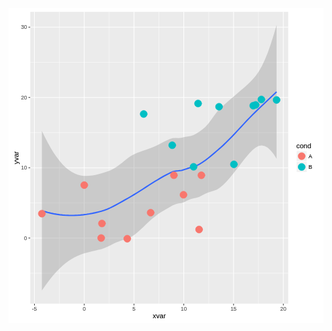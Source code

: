 

<script src="http://d3js.org/d3.v3.min.js"></script><svg xmlns="http://www.w3.org/2000/svg" xmlns:xlink="http://www.w3.org/1999/xlink" width="504px" height="504px" viewBox="0 0 504 504" version="1.1">
  <metadata xmlns:gridsvg="http://www.stat.auckland.ac.nz/~paul/R/gridSVG/">
    <gridsvg:generator name="gridSVG" version="1.4-3" time="2016-01-24 09:04:38"/>
    <gridsvg:argument name="name" value="plot1.svg"/>
    <gridsvg:argument name="exportCoords" value="none"/>
    <gridsvg:argument name="exportMappings" value="none"/>
    <gridsvg:argument name="exportJS" value="none"/>
    <gridsvg:argument name="res" value="72"/>
    <gridsvg:argument name="prefix" value=""/>
    <gridsvg:argument name="addClasses" value="TRUE"/>
    <gridsvg:argument name="indent" value="TRUE"/>
    <gridsvg:argument name="htmlWrapper" value="FALSE"/>
    <gridsvg:argument name="usePaths" value="vpPaths"/>
    <gridsvg:argument name="uniqueNames" value="TRUE"/>
    <gridsvg:separator name="id.sep" value="."/>
    <gridsvg:separator name="gPath.sep" value="::"/>
    <gridsvg:separator name="vpPath.sep" value="::"/>
  </metadata>
  <g transform="translate(0, 504) scale(1, -1)">
    <g id="gridSVG" fill="rgb(255,255,255)" stroke="rgb(0,0,0)" stroke-dasharray="none" stroke-width="0.75" font-size="12" font-family="Helvetica, Arial, FreeSans, Liberation Sans, Nimbus Sans L, sans-serif" opacity="1" stroke-linecap="round" stroke-linejoin="round" stroke-miterlimit="10" stroke-opacity="1" fill-opacity="1" font-weight="normal" font-style="normal">
      <defs>
        <symbol id="gridSVG.pch19" viewBox="-5 -5 10 10" overflow="visible">
          <circle cx="0" cy="0" r="3.75"/>
        </symbol>
      </defs>
      <g id="layout.1" class="viewport">
        <g id="GRID.gTableParent.734.1" class="gTableParent gTree grob gDesc">
          <defs>
            <clipPath id="layout::background.1-6-6-1.1.clipPath">
              <rect x="0" y="0" width="504" height="504" fill="none" stroke="none"/>
            </clipPath>
          </defs>
          <g id="layout::background.1-6-6-1.1" clip-path="url(#layout::background.1-6-6-1.1.clipPath)" class="viewport">
            <g id="background.1-6-6-1.1" class="gTableChild rect grob gDesc">
              <rect id="background.1-6-6-1.1.1" x="0" y="0" width="504" height="504" stroke-width="1.07" stroke="rgb(255,255,255)" fill="rgb(255,255,255)" stroke-dasharray="none" stroke-opacity="1" fill-opacity="1"/>
            </g>
          </g>
          <g id="layout::spacer.4-3-4-3.1" class="viewport"/>
          <defs>
            <clipPath id="layout::panel.3-4-3-4.1.clipPath">
              <rect x="34.65" y="31.16" width="413.05" height="467.36" fill="none" stroke="none"/>
            </clipPath>
          </defs>
          <g id="layout::panel.3-4-3-4.1" clip-path="url(#layout::panel.3-4-3-4.1.clipPath)" class="viewport">
            <g id="panel.3-4-3-4.1" class="gTableChild gTree grob gDesc">
              <g id="grill.gTree.695.1" class="gTree grob gDesc">
                <g id="panel.background..rect.686.1" class="rect grob gDesc">
                  <rect id="panel.background..rect.686.1.1" x="34.65" y="31.16" width="413.05" height="467.36" stroke-width="1.07" stroke="none" fill="rgb(235,235,235)" stroke-dasharray="none" stroke-opacity="0" fill-opacity="1"/>
                </g>
                <g id="panel.grid.minor.y..polyline.688.1" class="polyline grob gDesc">
                  <polyline id="panel.grid.minor.y..polyline.688.1.1" points="34.65,80.1 447.7,80.1" stroke-width="0.53" stroke="rgb(255,255,255)" stroke-dasharray="none" stroke-linecap="butt" stroke-opacity="1" fill="none"/>
                  <polyline id="panel.grid.minor.y..polyline.688.1.2" points="34.65,192.57 447.7,192.57" stroke-width="0.53" stroke="rgb(255,255,255)" stroke-dasharray="none" stroke-linecap="butt" stroke-opacity="1" fill="none"/>
                  <polyline id="panel.grid.minor.y..polyline.688.1.3" points="34.65,305.03 447.7,305.03" stroke-width="0.53" stroke="rgb(255,255,255)" stroke-dasharray="none" stroke-linecap="butt" stroke-opacity="1" fill="none"/>
                  <polyline id="panel.grid.minor.y..polyline.688.1.4" points="34.65,417.5 447.7,417.5" stroke-width="0.53" stroke="rgb(255,255,255)" stroke-dasharray="none" stroke-linecap="butt" stroke-opacity="1" fill="none"/>
                </g>
                <g id="panel.grid.minor.x..polyline.690.1" class="polyline grob gDesc">
                  <polyline id="panel.grid.minor.x..polyline.690.1.1" points="81.34,31.16 81.34,498.52" stroke-width="0.53" stroke="rgb(255,255,255)" stroke-dasharray="none" stroke-linecap="butt" stroke-opacity="1" fill="none"/>
                  <polyline id="panel.grid.minor.x..polyline.690.1.2" points="160.99,31.16 160.99,498.52" stroke-width="0.53" stroke="rgb(255,255,255)" stroke-dasharray="none" stroke-linecap="butt" stroke-opacity="1" fill="none"/>
                  <polyline id="panel.grid.minor.x..polyline.690.1.3" points="240.64,31.16 240.64,498.52" stroke-width="0.53" stroke="rgb(255,255,255)" stroke-dasharray="none" stroke-linecap="butt" stroke-opacity="1" fill="none"/>
                  <polyline id="panel.grid.minor.x..polyline.690.1.4" points="320.28,31.16 320.28,498.52" stroke-width="0.53" stroke="rgb(255,255,255)" stroke-dasharray="none" stroke-linecap="butt" stroke-opacity="1" fill="none"/>
                  <polyline id="panel.grid.minor.x..polyline.690.1.5" points="399.93,31.16 399.93,498.52" stroke-width="0.53" stroke="rgb(255,255,255)" stroke-dasharray="none" stroke-linecap="butt" stroke-opacity="1" fill="none"/>
                </g>
                <g id="panel.grid.major.y..polyline.692.1" class="polyline grob gDesc">
                  <polyline id="panel.grid.major.y..polyline.692.1.1" points="34.65,136.33 447.7,136.33" stroke-width="1.07" stroke="rgb(255,255,255)" stroke-dasharray="none" stroke-linecap="butt" stroke-opacity="1" fill="none"/>
                  <polyline id="panel.grid.major.y..polyline.692.1.2" points="34.65,248.8 447.7,248.8" stroke-width="1.07" stroke="rgb(255,255,255)" stroke-dasharray="none" stroke-linecap="butt" stroke-opacity="1" fill="none"/>
                  <polyline id="panel.grid.major.y..polyline.692.1.3" points="34.65,361.27 447.7,361.27" stroke-width="1.07" stroke="rgb(255,255,255)" stroke-dasharray="none" stroke-linecap="butt" stroke-opacity="1" fill="none"/>
                  <polyline id="panel.grid.major.y..polyline.692.1.4" points="34.65,473.74 447.7,473.74" stroke-width="1.07" stroke="rgb(255,255,255)" stroke-dasharray="none" stroke-linecap="butt" stroke-opacity="1" fill="none"/>
                </g>
                <g id="panel.grid.major.x..polyline.694.1" class="polyline grob gDesc">
                  <polyline id="panel.grid.major.x..polyline.694.1.1" points="41.51,31.16 41.51,498.52" stroke-width="1.07" stroke="rgb(255,255,255)" stroke-dasharray="none" stroke-linecap="butt" stroke-opacity="1" fill="none"/>
                  <polyline id="panel.grid.major.x..polyline.694.1.2" points="121.16,31.16 121.16,498.52" stroke-width="1.07" stroke="rgb(255,255,255)" stroke-dasharray="none" stroke-linecap="butt" stroke-opacity="1" fill="none"/>
                  <polyline id="panel.grid.major.x..polyline.694.1.3" points="200.81,31.16 200.81,498.52" stroke-width="1.07" stroke="rgb(255,255,255)" stroke-dasharray="none" stroke-linecap="butt" stroke-opacity="1" fill="none"/>
                  <polyline id="panel.grid.major.x..polyline.694.1.4" points="280.46,31.16 280.46,498.52" stroke-width="1.07" stroke="rgb(255,255,255)" stroke-dasharray="none" stroke-linecap="butt" stroke-opacity="1" fill="none"/>
                  <polyline id="panel.grid.major.x..polyline.694.1.5" points="360.11,31.16 360.11,498.52" stroke-width="1.07" stroke="rgb(255,255,255)" stroke-dasharray="none" stroke-linecap="butt" stroke-opacity="1" fill="none"/>
                  <polyline id="panel.grid.major.x..polyline.694.1.6" points="439.76,31.16 439.76,498.52" stroke-width="1.07" stroke="rgb(255,255,255)" stroke-dasharray="none" stroke-linecap="butt" stroke-opacity="1" fill="none"/>
                </g>
              </g>
              <g id="geom_smooth.gTree.680.1" class="gTree grob gDesc">
                <g id="geom_ribbon.polygon.677.1" class="polygon grob gDesc">
                  <polygon id="geom_ribbon.polygon.677.1.1" points="53.42,307.77 58.18,297.89 62.93,288.73 67.68,280.31 72.44,272.62 77.19,265.67 81.94,259.48 86.7,254.04 91.45,249.36 96.2,245.42 100.96,242.2 105.71,239.68 110.46,237.82 115.21,236.57 119.97,235.87 124.72,235.67 129.47,235.88 134.23,236.46 138.98,237.33 143.73,238.44 148.49,239.74 153.24,241.16 157.99,242.73 162.75,244.61 167.5,246.92 172.25,249.77 177.01,253.13 181.76,256.87 186.51,260.76 191.27,264.48 196.02,267.69 200.77,270.34 205.53,272.53 210.28,274.37 215.03,276 219.78,277.57 224.54,279.19 229.29,280.98 234.04,283 238.8,285.25 243.55,287.67 248.3,290.16 253.06,292.55 257.81,294.66 262.56,296.31 267.32,296.53 272.07,296.25 276.82,296.7 281.58,298 286.33,298.75 291.08,299.47 295.84,300.97 300.59,303.46 305.34,306.56 310.09,309.94 314.85,314.01 319.6,319.18 324.35,325.42 329.11,332.14 333.86,338.43 338.61,343.43 343.37,347.91 348.12,352.23 352.87,356.43 357.63,360.55 362.38,364.61 367.13,368.65 371.89,372.69 376.64,376.8 381.39,381.03 386.15,385.5 390.9,390.4 395.65,395.98 400.41,402.69 405.16,410.95 409.91,420.9 414.66,432.59 419.42,445.95 424.17,460.89 428.92,477.28 428.92,263.35 424.17,270.68 419.42,276.58 414.66,280.91 409.91,283.57 405.16,284.48 400.41,283.67 395.65,281.27 390.9,277.52 386.15,272.76 381.39,267.3 376.64,261.42 371.89,255.3 367.13,249.12 362.38,242.99 357.63,237.04 352.87,231.37 348.12,226.1 343.37,221.35 338.61,217.24 333.86,214.05 329.11,212.16 324.35,210.83 319.6,209.3 314.85,207.2 310.09,204.63 305.34,202.2 300.59,200.67 295.84,199.7 291.08,198.4 286.33,196.45 281.58,194.12 276.82,192.37 272.07,191.69 267.32,190.57 262.56,188.39 257.81,185.66 253.06,183 248.3,180.28 243.55,177.38 238.8,174.18 234.04,170.61 229.29,166.66 224.54,162.4 219.78,157.91 215.03,153.36 210.28,148.91 205.53,144.76 200.77,141.09 196.02,138.07 191.27,135.82 186.51,134.23 181.76,132.72 177.01,131.07 172.25,129.16 167.5,126.96 162.75,124.59 157.99,122.23 153.24,120.15 148.49,118.6 143.73,117.45 138.98,116.34 134.23,115.24 129.47,114.08 124.72,112.82 119.97,111.38 115.21,109.72 110.46,107.77 105.71,105.48 100.96,102.81 96.2,99.73 91.45,96.22 86.7,92.25 81.94,87.84 77.19,82.99 72.44,77.69 67.68,71.97 62.93,65.84 58.18,59.31 53.42,52.4" fill="rgb(153,153,153)" stroke="none" stroke-width="2.13" stroke-dasharray="none" stroke-opacity="0" fill-opacity="0.4"/>
                </g>
                <g id="GRID.polyline.678.1" class="polyline grob gDesc">
                  <polyline id="GRID.polyline.678.1.1" points="53.42,180.09 58.18,178.6 62.93,177.29 67.68,176.14 72.44,175.15 77.19,174.33 81.94,173.66 86.7,173.15 91.45,172.79 96.2,172.57 100.96,172.51 105.71,172.58 110.46,172.79 115.21,173.14 119.97,173.63 124.72,174.24 129.47,174.98 134.23,175.85 138.98,176.84 143.73,177.95 148.49,179.17 153.24,180.65 157.99,182.48 162.75,184.6 167.5,186.94 172.25,189.46 177.01,192.1 181.76,194.8 186.51,197.5 191.27,200.15 196.02,202.88 200.77,205.72 205.53,208.65 210.28,211.64 215.03,214.68 219.78,217.74 224.54,220.79 229.29,223.82 234.04,226.8 238.8,229.71 243.55,232.53 248.3,235.22 253.06,237.77 257.81,240.16 262.56,242.35 267.32,243.55 272.07,243.97 276.82,244.53 281.58,246.06 286.33,247.6 291.08,248.93 295.84,250.34 300.59,252.06 305.34,254.38 310.09,257.29 314.85,260.6 319.6,264.24 324.35,268.12 329.11,272.15 333.86,276.24 338.61,280.33 343.37,284.63 348.12,289.17 352.87,293.9 357.63,298.79 362.38,303.8 367.13,308.88 371.89,314 376.64,319.11 381.39,324.16 386.15,329.13 390.9,333.96 395.65,338.62 400.41,343.18 405.16,347.71 409.91,352.24 414.66,356.75 419.42,361.26 424.17,365.78 428.92,370.31" stroke="rgb(51,102,255)" fill="none" stroke-width="2.13" stroke-dasharray="none" stroke-linecap="butt" stroke-linejoin="round" stroke-miterlimit="1" stroke-opacity="1" fill-opacity="1"/>
                </g>
              </g>
              <g id="geom_point.points.682.1" class="points grob gDesc">
                <use id="geom_point.points.682.1.1" xlink:href="#gridSVG.pch19" x="53.42" y="175.39" width="15.17" height="15.17" transform="translate(-7.59,-7.59)" stroke="rgb(248,118,109)" fill="rgb(248,118,109)" font-size="15.17" stroke-width="0.47" stroke-opacity="1" fill-opacity="1"/>
                <use id="geom_point.points.682.1.2" xlink:href="#gridSVG.pch19" x="148.28" y="136.4" width="15.17" height="15.17" transform="translate(-7.59,-7.59)" stroke="rgb(248,118,109)" fill="rgb(248,118,109)" font-size="15.17" stroke-width="0.47" stroke-opacity="1" fill-opacity="1"/>
                <use id="geom_point.points.682.1.3" xlink:href="#gridSVG.pch19" x="190.03" y="135.27" width="15.17" height="15.17" transform="translate(-7.59,-7.59)" stroke="rgb(248,118,109)" fill="rgb(248,118,109)" font-size="15.17" stroke-width="0.47" stroke-opacity="1" fill-opacity="1"/>
                <use id="geom_point.points.682.1.4" xlink:href="#gridSVG.pch19" x="149.53" y="159.64" width="15.17" height="15.17" transform="translate(-7.59,-7.59)" stroke="rgb(248,118,109)" fill="rgb(248,118,109)" font-size="15.17" stroke-width="0.47" stroke-opacity="1" fill-opacity="1"/>
                <use id="geom_point.points.682.1.5" xlink:href="#gridSVG.pch19" x="304.95" y="150" width="15.17" height="15.17" transform="translate(-7.59,-7.59)" stroke="rgb(248,118,109)" fill="rgb(248,118,109)" font-size="15.17" stroke-width="0.47" stroke-opacity="1" fill-opacity="1"/>
                <use id="geom_point.points.682.1.6" xlink:href="#gridSVG.pch19" x="227.45" y="176.91" width="15.17" height="15.17" transform="translate(-7.59,-7.59)" stroke="rgb(248,118,109)" fill="rgb(248,118,109)" font-size="15.17" stroke-width="0.47" stroke-opacity="1" fill-opacity="1"/>
                <use id="geom_point.points.682.1.7" xlink:href="#gridSVG.pch19" x="121.23" y="221.01" width="15.17" height="15.17" transform="translate(-7.59,-7.59)" stroke="rgb(248,118,109)" fill="rgb(248,118,109)" font-size="15.17" stroke-width="0.47" stroke-opacity="1" fill-opacity="1"/>
                <use id="geom_point.points.682.1.8" xlink:href="#gridSVG.pch19" x="280" y="205.57" width="15.17" height="15.17" transform="translate(-7.59,-7.59)" stroke="rgb(248,118,109)" fill="rgb(248,118,109)" font-size="15.17" stroke-width="0.47" stroke-opacity="1" fill-opacity="1"/>
                <use id="geom_point.points.682.1.9" xlink:href="#gridSVG.pch19" x="264.65" y="236.82" width="15.17" height="15.17" transform="translate(-7.59,-7.59)" stroke="rgb(248,118,109)" fill="rgb(248,118,109)" font-size="15.17" stroke-width="0.47" stroke-opacity="1" fill-opacity="1"/>
                <use id="geom_point.points.682.1.10" xlink:href="#gridSVG.pch19" x="308.61" y="236.74" width="15.17" height="15.17" transform="translate(-7.59,-7.59)" stroke="rgb(248,118,109)" fill="rgb(248,118,109)" font-size="15.17" stroke-width="0.47" stroke-opacity="1" fill-opacity="1"/>
                <use id="geom_point.points.682.1.11" xlink:href="#gridSVG.pch19" x="261.99" y="284.82" width="15.17" height="15.17" transform="translate(-7.59,-7.59)" stroke="rgb(0,191,196)" fill="rgb(0,191,196)" font-size="15.17" stroke-width="0.47" stroke-opacity="1" fill-opacity="1"/>
                <use id="geom_point.points.682.1.12" xlink:href="#gridSVG.pch19" x="216.33" y="334.78" width="15.17" height="15.17" transform="translate(-7.59,-7.59)" stroke="rgb(0,191,196)" fill="rgb(0,191,196)" font-size="15.17" stroke-width="0.47" stroke-opacity="1" fill-opacity="1"/>
                <use id="geom_point.points.682.1.13" xlink:href="#gridSVG.pch19" x="360.66" y="254.26" width="15.17" height="15.17" transform="translate(-7.59,-7.59)" stroke="rgb(0,191,196)" fill="rgb(0,191,196)" font-size="15.17" stroke-width="0.47" stroke-opacity="1" fill-opacity="1"/>
                <use id="geom_point.points.682.1.14" xlink:href="#gridSVG.pch19" x="296.15" y="250.35" width="15.17" height="15.17" transform="translate(-7.59,-7.59)" stroke="rgb(0,191,196)" fill="rgb(0,191,196)" font-size="15.17" stroke-width="0.47" stroke-opacity="1" fill-opacity="1"/>
                <use id="geom_point.points.682.1.15" xlink:href="#gridSVG.pch19" x="336.9" y="346.44" width="15.17" height="15.17" transform="translate(-7.59,-7.59)" stroke="rgb(0,191,196)" fill="rgb(0,191,196)" font-size="15.17" stroke-width="0.47" stroke-opacity="1" fill-opacity="1"/>
                <use id="geom_point.points.682.1.16" xlink:href="#gridSVG.pch19" x="303.33" y="351.63" width="15.17" height="15.17" transform="translate(-7.59,-7.59)" stroke="rgb(0,191,196)" fill="rgb(0,191,196)" font-size="15.17" stroke-width="0.47" stroke-opacity="1" fill-opacity="1"/>
                <use id="geom_point.points.682.1.17" xlink:href="#gridSVG.pch19" x="391.6" y="348.14" width="15.17" height="15.17" transform="translate(-7.59,-7.59)" stroke="rgb(0,191,196)" fill="rgb(0,191,196)" font-size="15.17" stroke-width="0.47" stroke-opacity="1" fill-opacity="1"/>
                <use id="geom_point.points.682.1.18" xlink:href="#gridSVG.pch19" x="395.47" y="349.34" width="15.17" height="15.17" transform="translate(-7.59,-7.59)" stroke="rgb(0,191,196)" fill="rgb(0,191,196)" font-size="15.17" stroke-width="0.47" stroke-opacity="1" fill-opacity="1"/>
                <use id="geom_point.points.682.1.19" xlink:href="#gridSVG.pch19" x="404.61" y="358.1" width="15.17" height="15.17" transform="translate(-7.59,-7.59)" stroke="rgb(0,191,196)" fill="rgb(0,191,196)" font-size="15.17" stroke-width="0.47" stroke-opacity="1" fill-opacity="1"/>
                <use id="geom_point.points.682.1.20" xlink:href="#gridSVG.pch19" x="428.92" y="357.31" width="15.17" height="15.17" transform="translate(-7.59,-7.59)" stroke="rgb(0,191,196)" fill="rgb(0,191,196)" font-size="15.17" stroke-width="0.47" stroke-opacity="1" fill-opacity="1"/>
              </g>
            </g>
          </g>
          <g id="layout::axis-l.3-3-3-3.1" class="viewport">
            <g id="layout::axis-l.3-3-3-3::GRID.VP.174.1" class="viewport">
              <g id="axis-l.3-3-3-3.1" class="gTableChild absoluteGrob gTree grob gDesc">
                <g id="layout::axis-l.3-3-3-3::GRID.VP.174::axis.1" class="viewport">
                  <g id="GRID.gTableParent.739.1" class="gTableParent gTree grob gDesc">
                    <g id="layout::axis-l.3-3-3-3::GRID.VP.174::axis::axis.1-1-1-1.1" class="viewport">
                      <g id="layout::axis-l.3-3-3-3::GRID.VP.174::axis::axis.1-1-1-1::GRID.VP.172.1" font-size="8.8" stroke="rgb(77,77,77)" font-family="Helvetica, Arial, FreeSans, Liberation Sans, Nimbus Sans L, sans-serif" stroke-opacity="1" font-weight="normal" font-style="normal" class="viewport">
                        <g id="layout::axis-l.3-3-3-3::GRID.VP.174::axis::axis.1-1-1-1::GRID.VP.172::GRID.VP.173.1" class="viewport">
                          <g id="axis.1-1-1-1.1" class="gTableChild titleGrob gTree grob gDesc">
                            <g id="GRID.text.704.1" class="text grob gDesc">
                              <g id="GRID.text.704.1.1" transform="translate(29.72, 136.33)" stroke-width="0.1">
                                <g id="GRID.text.704.1.1.scale" transform="scale(1, -1)">
                                  <text x="0" y="0" id="GRID.text.704.1.1.text" text-anchor="end" font-size="8.8" stroke="rgb(77,77,77)" font-family="Helvetica, Arial, FreeSans, Liberation Sans, Nimbus Sans L, sans-serif" fill="rgb(77,77,77)" stroke-opacity="1" fill-opacity="1" font-weight="normal" font-style="normal">
                                    <tspan id="GRID.text.704.1.1.tspan.1" dy="3.15" x="0">0</tspan>
                                  </text>
                                </g>
                              </g>
                              <g id="GRID.text.704.1.2" transform="translate(29.72, 248.8)" stroke-width="0.1">
                                <g id="GRID.text.704.1.2.scale" transform="scale(1, -1)">
                                  <text x="0" y="0" id="GRID.text.704.1.2.text" text-anchor="end" font-size="8.8" stroke="rgb(77,77,77)" font-family="Helvetica, Arial, FreeSans, Liberation Sans, Nimbus Sans L, sans-serif" fill="rgb(77,77,77)" stroke-opacity="1" fill-opacity="1" font-weight="normal" font-style="normal">
                                    <tspan id="GRID.text.704.1.2.tspan.1" dy="3.15" x="0">10</tspan>
                                  </text>
                                </g>
                              </g>
                              <g id="GRID.text.704.1.3" transform="translate(29.72, 361.27)" stroke-width="0.1">
                                <g id="GRID.text.704.1.3.scale" transform="scale(1, -1)">
                                  <text x="0" y="0" id="GRID.text.704.1.3.text" text-anchor="end" font-size="8.8" stroke="rgb(77,77,77)" font-family="Helvetica, Arial, FreeSans, Liberation Sans, Nimbus Sans L, sans-serif" fill="rgb(77,77,77)" stroke-opacity="1" fill-opacity="1" font-weight="normal" font-style="normal">
                                    <tspan id="GRID.text.704.1.3.tspan.1" dy="3.15" x="0">20</tspan>
                                  </text>
                                </g>
                              </g>
                              <g id="GRID.text.704.1.4" transform="translate(29.72, 473.74)" stroke-width="0.1">
                                <g id="GRID.text.704.1.4.scale" transform="scale(1, -1)">
                                  <text x="0" y="0" id="GRID.text.704.1.4.text" text-anchor="end" font-size="8.8" stroke="rgb(77,77,77)" font-family="Helvetica, Arial, FreeSans, Liberation Sans, Nimbus Sans L, sans-serif" fill="rgb(77,77,77)" stroke-opacity="1" fill-opacity="1" font-weight="normal" font-style="normal">
                                    <tspan id="GRID.text.704.1.4.tspan.1" dy="3.15" x="0">30</tspan>
                                  </text>
                                </g>
                              </g>
                            </g>
                          </g>
                        </g>
                      </g>
                    </g>
                    <g id="layout::axis-l.3-3-3-3::GRID.VP.174::axis::axis.1-2-1-2.1" class="viewport">
                      <g id="axis.1-2-1-2.1" class="gTableChild polyline grob gDesc">
                        <polyline id="axis.1-2-1-2.1.1" points="31.91,136.33 34.65,136.33" stroke-width="1.07" stroke="rgb(51,51,51)" stroke-dasharray="none" stroke-linecap="butt" stroke-opacity="1" fill="none"/>
                        <polyline id="axis.1-2-1-2.1.2" points="31.91,248.8 34.65,248.8" stroke-width="1.07" stroke="rgb(51,51,51)" stroke-dasharray="none" stroke-linecap="butt" stroke-opacity="1" fill="none"/>
                        <polyline id="axis.1-2-1-2.1.3" points="31.91,361.27 34.65,361.27" stroke-width="1.07" stroke="rgb(51,51,51)" stroke-dasharray="none" stroke-linecap="butt" stroke-opacity="1" fill="none"/>
                        <polyline id="axis.1-2-1-2.1.4" points="31.91,473.74 34.65,473.74" stroke-width="1.07" stroke="rgb(51,51,51)" stroke-dasharray="none" stroke-linecap="butt" stroke-opacity="1" fill="none"/>
                      </g>
                    </g>
                  </g>
                </g>
              </g>
            </g>
          </g>
          <g id="layout::axis-b.4-4-4-4.1" class="viewport">
            <g id="layout::axis-b.4-4-4-4::GRID.VP.171.1" class="viewport">
              <g id="axis-b.4-4-4-4.1" class="gTableChild absoluteGrob gTree grob gDesc">
                <g id="layout::axis-b.4-4-4-4::GRID.VP.171::axis.1" class="viewport">
                  <g id="GRID.gTableParent.745.1" class="gTableParent gTree grob gDesc">
                    <g id="layout::axis-b.4-4-4-4::GRID.VP.171::axis::axis.1-1-1-1.1" class="viewport">
                      <g id="axis.1-1-1-1.2" class="gTableChild polyline grob gDesc">
                        <polyline id="axis.1-1-1-1.2.1" points="41.51,28.42 41.51,31.16" stroke-width="1.07" stroke="rgb(51,51,51)" stroke-dasharray="none" stroke-linecap="butt" stroke-opacity="1" fill="none"/>
                        <polyline id="axis.1-1-1-1.2.2" points="121.16,28.42 121.16,31.16" stroke-width="1.07" stroke="rgb(51,51,51)" stroke-dasharray="none" stroke-linecap="butt" stroke-opacity="1" fill="none"/>
                        <polyline id="axis.1-1-1-1.2.3" points="200.81,28.42 200.81,31.16" stroke-width="1.07" stroke="rgb(51,51,51)" stroke-dasharray="none" stroke-linecap="butt" stroke-opacity="1" fill="none"/>
                        <polyline id="axis.1-1-1-1.2.4" points="280.46,28.42 280.46,31.16" stroke-width="1.07" stroke="rgb(51,51,51)" stroke-dasharray="none" stroke-linecap="butt" stroke-opacity="1" fill="none"/>
                        <polyline id="axis.1-1-1-1.2.5" points="360.11,28.42 360.11,31.16" stroke-width="1.07" stroke="rgb(51,51,51)" stroke-dasharray="none" stroke-linecap="butt" stroke-opacity="1" fill="none"/>
                        <polyline id="axis.1-1-1-1.2.6" points="439.76,28.42 439.76,31.16" stroke-width="1.07" stroke="rgb(51,51,51)" stroke-dasharray="none" stroke-linecap="butt" stroke-opacity="1" fill="none"/>
                      </g>
                    </g>
                    <g id="layout::axis-b.4-4-4-4::GRID.VP.171::axis::axis.2-1-2-1.1" class="viewport">
                      <g id="layout::axis-b.4-4-4-4::GRID.VP.171::axis::axis.2-1-2-1::GRID.VP.169.1" font-size="8.8" stroke="rgb(77,77,77)" font-family="Helvetica, Arial, FreeSans, Liberation Sans, Nimbus Sans L, sans-serif" stroke-opacity="1" font-weight="normal" font-style="normal" class="viewport">
                        <g id="layout::axis-b.4-4-4-4::GRID.VP.171::axis::axis.2-1-2-1::GRID.VP.169::GRID.VP.170.1" class="viewport">
                          <g id="axis.2-1-2-1.1" class="gTableChild titleGrob gTree grob gDesc">
                            <g id="GRID.text.697.1" class="text grob gDesc">
                              <g id="GRID.text.697.1.1" transform="translate(41.51, 26.23)" stroke-width="0.1">
                                <g id="GRID.text.697.1.1.scale" transform="scale(1, -1)">
                                  <text x="0" y="0" id="GRID.text.697.1.1.text" text-anchor="middle" font-size="8.8" stroke="rgb(77,77,77)" font-family="Helvetica, Arial, FreeSans, Liberation Sans, Nimbus Sans L, sans-serif" fill="rgb(77,77,77)" stroke-opacity="1" fill-opacity="1" font-weight="normal" font-style="normal">
                                    <tspan id="GRID.text.697.1.1.tspan.1" dy="6.3" x="0">-5</tspan>
                                  </text>
                                </g>
                              </g>
                              <g id="GRID.text.697.1.2" transform="translate(121.16, 26.23)" stroke-width="0.1">
                                <g id="GRID.text.697.1.2.scale" transform="scale(1, -1)">
                                  <text x="0" y="0" id="GRID.text.697.1.2.text" text-anchor="middle" font-size="8.8" stroke="rgb(77,77,77)" font-family="Helvetica, Arial, FreeSans, Liberation Sans, Nimbus Sans L, sans-serif" fill="rgb(77,77,77)" stroke-opacity="1" fill-opacity="1" font-weight="normal" font-style="normal">
                                    <tspan id="GRID.text.697.1.2.tspan.1" dy="6.3" x="0">0</tspan>
                                  </text>
                                </g>
                              </g>
                              <g id="GRID.text.697.1.3" transform="translate(200.81, 26.23)" stroke-width="0.1">
                                <g id="GRID.text.697.1.3.scale" transform="scale(1, -1)">
                                  <text x="0" y="0" id="GRID.text.697.1.3.text" text-anchor="middle" font-size="8.8" stroke="rgb(77,77,77)" font-family="Helvetica, Arial, FreeSans, Liberation Sans, Nimbus Sans L, sans-serif" fill="rgb(77,77,77)" stroke-opacity="1" fill-opacity="1" font-weight="normal" font-style="normal">
                                    <tspan id="GRID.text.697.1.3.tspan.1" dy="6.3" x="0">5</tspan>
                                  </text>
                                </g>
                              </g>
                              <g id="GRID.text.697.1.4" transform="translate(280.46, 26.23)" stroke-width="0.1">
                                <g id="GRID.text.697.1.4.scale" transform="scale(1, -1)">
                                  <text x="0" y="0" id="GRID.text.697.1.4.text" text-anchor="middle" font-size="8.8" stroke="rgb(77,77,77)" font-family="Helvetica, Arial, FreeSans, Liberation Sans, Nimbus Sans L, sans-serif" fill="rgb(77,77,77)" stroke-opacity="1" fill-opacity="1" font-weight="normal" font-style="normal">
                                    <tspan id="GRID.text.697.1.4.tspan.1" dy="6.3" x="0">10</tspan>
                                  </text>
                                </g>
                              </g>
                              <g id="GRID.text.697.1.5" transform="translate(360.11, 26.23)" stroke-width="0.1">
                                <g id="GRID.text.697.1.5.scale" transform="scale(1, -1)">
                                  <text x="0" y="0" id="GRID.text.697.1.5.text" text-anchor="middle" font-size="8.8" stroke="rgb(77,77,77)" font-family="Helvetica, Arial, FreeSans, Liberation Sans, Nimbus Sans L, sans-serif" fill="rgb(77,77,77)" stroke-opacity="1" fill-opacity="1" font-weight="normal" font-style="normal">
                                    <tspan id="GRID.text.697.1.5.tspan.1" dy="6.3" x="0">15</tspan>
                                  </text>
                                </g>
                              </g>
                              <g id="GRID.text.697.1.6" transform="translate(439.76, 26.23)" stroke-width="0.1">
                                <g id="GRID.text.697.1.6.scale" transform="scale(1, -1)">
                                  <text x="0" y="0" id="GRID.text.697.1.6.text" text-anchor="middle" font-size="8.8" stroke="rgb(77,77,77)" font-family="Helvetica, Arial, FreeSans, Liberation Sans, Nimbus Sans L, sans-serif" fill="rgb(77,77,77)" stroke-opacity="1" fill-opacity="1" font-weight="normal" font-style="normal">
                                    <tspan id="GRID.text.697.1.6.tspan.1" dy="6.3" x="0">20</tspan>
                                  </text>
                                </g>
                              </g>
                            </g>
                          </g>
                        </g>
                      </g>
                    </g>
                  </g>
                </g>
              </g>
            </g>
          </g>
          <g id="layout::xlab.5-4-5-4.1" class="viewport">
            <g id="layout::xlab.5-4-5-4::GRID.VP.175.1" font-size="11" stroke="rgb(0,0,0)" font-family="Helvetica, Arial, FreeSans, Liberation Sans, Nimbus Sans L, sans-serif" stroke-opacity="1" font-weight="normal" font-style="normal" class="viewport">
              <g id="layout::xlab.5-4-5-4::GRID.VP.175::GRID.VP.176.1" class="viewport">
                <g id="xlab.5-4-5-4.1" class="gTableChild titleGrob gTree grob gDesc">
                  <g id="GRID.text.711.1" class="text grob gDesc">
                    <g id="GRID.text.711.1.1" transform="translate(241.17, 11.61)" stroke-width="0.1">
                      <g id="GRID.text.711.1.1.scale" transform="scale(1, -1)">
                        <text x="0" y="0" id="GRID.text.711.1.1.text" text-anchor="middle" font-size="11" stroke="rgb(0,0,0)" font-family="Helvetica, Arial, FreeSans, Liberation Sans, Nimbus Sans L, sans-serif" fill="rgb(0,0,0)" stroke-opacity="1" fill-opacity="1" font-weight="normal" font-style="normal">
                          <tspan id="GRID.text.711.1.1.tspan.1" dy="3.94" x="0">xvar</tspan>
                        </text>
                      </g>
                    </g>
                  </g>
                </g>
              </g>
            </g>
          </g>
          <g id="layout::ylab.3-2-3-2.1" class="viewport">
            <g id="layout::ylab.3-2-3-2::GRID.VP.177.1" font-size="11" stroke="rgb(0,0,0)" font-family="Helvetica, Arial, FreeSans, Liberation Sans, Nimbus Sans L, sans-serif" stroke-opacity="1" font-weight="normal" font-style="normal" class="viewport">
              <g id="layout::ylab.3-2-3-2::GRID.VP.177::GRID.VP.178.1" class="viewport">
                <g id="ylab.3-2-3-2.1" class="gTableChild titleGrob gTree grob gDesc">
                  <g id="GRID.text.714.1" class="text grob gDesc">
                    <g id="GRID.text.714.1.1" transform="translate(11.61, 264.84)" stroke-width="0.1">
                      <g id="GRID.text.714.1.1.scale" transform="scale(1, -1)">
                        <text x="0" y="0" id="GRID.text.714.1.1.text" transform="rotate(-90)" text-anchor="middle" font-size="11" stroke="rgb(0,0,0)" font-family="Helvetica, Arial, FreeSans, Liberation Sans, Nimbus Sans L, sans-serif" fill="rgb(0,0,0)" stroke-opacity="1" fill-opacity="1" font-weight="normal" font-style="normal">
                          <tspan id="GRID.text.714.1.1.tspan.1" dy="3.94" x="0">yvar</tspan>
                        </text>
                      </g>
                    </g>
                  </g>
                </g>
              </g>
            </g>
          </g>
          <g id="layout::guide-box.3-5-3-5.1" class="viewport">
            <g id="layout::guide-box.3-5-3-5::guide-box.3-5-3-5.1" class="viewport">
              <g id="layout::guide-box.3-5-3-5::guide-box.3-5-3-5::guide-box.3-5-3-5.1" class="viewport">
                <g id="GRID.gTableChild.757.1" class="gTableChild gTableParent gTree grob gDesc">
                  <g id="layout::guide-box.3-5-3-5::guide-box.3-5-3-5::guide-box.3-5-3-5::guides.2-2-2-2.1" class="viewport">
                    <g id="layout::guide-box.3-5-3-5::guide-box.3-5-3-5::guide-box.3-5-3-5::guides.2-2-2-2::guides.2-2-2-2.1" class="viewport">
                      <g id="layout::guide-box.3-5-3-5::guide-box.3-5-3-5::guide-box.3-5-3-5::guides.2-2-2-2::guides.2-2-2-2::guides.2-2-2-2.1" class="viewport">
                        <g id="GRID.gTableChild.758.1" class="gTableChild gTableParent gTree grob gDesc">
                          <g id="layout::guide-box.3-5-3-5::guide-box.3-5-3-5::guide-box.3-5-3-5::guides.2-2-2-2::guides.2-2-2-2::guides.2-2-2-2::background.1-6-6-1.1" class="viewport">
                            <g id="background.1-6-6-1.2" class="gTableChild rect grob gDesc">
                              <rect id="background.1-6-6-1.2.1" x="456.2" y="237.21" width="33.81" height="55.26" stroke-width="1.07" stroke="none" fill="rgb(255,255,255)" stroke-dasharray="none" stroke-opacity="0" fill-opacity="1"/>
                            </g>
                          </g>
                          <g id="layout::guide-box.3-5-3-5::guide-box.3-5-3-5::guide-box.3-5-3-5::guides.2-2-2-2::guides.2-2-2-2::guides.2-2-2-2::title.2-5-2-2.1" class="viewport">
                            <g id="title.2-5-2-2.1" class="gTableChild text grob gDesc">
                              <g id="title.2-5-2-2.1.1" transform="translate(460.46, 284.28)" stroke-width="0.1">
                                <g id="title.2-5-2-2.1.1.scale" transform="scale(1, -1)">
                                  <text x="0" y="0" id="title.2-5-2-2.1.1.text" text-anchor="start" font-size="11" stroke="rgb(0,0,0)" font-family="Helvetica, Arial, FreeSans, Liberation Sans, Nimbus Sans L, sans-serif" fill="rgb(0,0,0)" stroke-opacity="1" fill-opacity="1" font-weight="normal" font-style="normal">
                                    <tspan id="title.2-5-2-2.1.1.tspan.1" dy="3.94" x="0">cond</tspan>
                                  </text>
                                </g>
                              </g>
                            </g>
                          </g>
                          <g id="layout::guide-box.3-5-3-5::guide-box.3-5-3-5::guide-box.3-5-3-5::guides.2-2-2-2::guides.2-2-2-2::guides.2-2-2-2::key-3-1-bg.4-2-4-2.1" class="viewport">
                            <g id="key-3-1-bg.4-2-4-2.1" class="gTableChild rect grob gDesc">
                              <rect id="key-3-1-bg.4-2-4-2.1.1" x="460.46" y="258.74" width="17.28" height="17.28" stroke-width="1.07" stroke="rgb(255,255,255)" fill="rgb(242,242,242)" stroke-dasharray="none" stroke-opacity="1" fill-opacity="1"/>
                            </g>
                          </g>
                          <g id="layout::guide-box.3-5-3-5::guide-box.3-5-3-5::guide-box.3-5-3-5::guides.2-2-2-2::guides.2-2-2-2::guides.2-2-2-2::key-3-1-1.4-2-4-2.1" class="viewport">
                            <g id="key-3-1-1.4-2-4-2.1" class="gTableChild points grob gDesc">
                              <use id="key-3-1-1.4-2-4-2.1.1" xlink:href="#gridSVG.pch19" x="469.1" y="267.38" width="15.17" height="15.17" transform="translate(-7.59,-7.59)" stroke="rgb(248,118,109)" fill="rgb(248,118,109)" font-size="15.17" stroke-width="0.47" stroke-opacity="1" fill-opacity="1"/>
                            </g>
                          </g>
                          <g id="layout::guide-box.3-5-3-5::guide-box.3-5-3-5::guide-box.3-5-3-5::guides.2-2-2-2::guides.2-2-2-2::guides.2-2-2-2::key-4-1-bg.5-2-5-2.1" class="viewport">
                            <g id="key-4-1-bg.5-2-5-2.1" class="gTableChild rect grob gDesc">
                              <rect id="key-4-1-bg.5-2-5-2.1.1" x="460.46" y="241.46" width="17.28" height="17.28" stroke-width="1.07" stroke="rgb(255,255,255)" fill="rgb(242,242,242)" stroke-dasharray="none" stroke-opacity="1" fill-opacity="1"/>
                            </g>
                          </g>
                          <g id="layout::guide-box.3-5-3-5::guide-box.3-5-3-5::guide-box.3-5-3-5::guides.2-2-2-2::guides.2-2-2-2::guides.2-2-2-2::key-4-1-1.5-2-5-2.1" class="viewport">
                            <g id="key-4-1-1.5-2-5-2.1" class="gTableChild points grob gDesc">
                              <use id="key-4-1-1.5-2-5-2.1.1" xlink:href="#gridSVG.pch19" x="469.1" y="250.1" width="15.17" height="15.17" transform="translate(-7.59,-7.59)" stroke="rgb(0,191,196)" fill="rgb(0,191,196)" font-size="15.17" stroke-width="0.47" stroke-opacity="1" fill-opacity="1"/>
                            </g>
                          </g>
                          <g id="layout::guide-box.3-5-3-5::guide-box.3-5-3-5::guide-box.3-5-3-5::guides.2-2-2-2::guides.2-2-2-2::guides.2-2-2-2::label-3-3.4-4-4-4.1" class="viewport">
                            <g id="label-3-3.4-4-4-4.1" class="gTableChild text grob gDesc">
                              <g id="label-3-3.4-4-4-4.1.1" transform="translate(479.9, 267.38)" stroke-width="0.1">
                                <g id="label-3-3.4-4-4-4.1.1.scale" transform="scale(1, -1)">
                                  <text x="0" y="0" id="label-3-3.4-4-4-4.1.1.text" text-anchor="start" font-size="8.8" stroke="rgb(0,0,0)" font-family="Helvetica, Arial, FreeSans, Liberation Sans, Nimbus Sans L, sans-serif" fill="rgb(0,0,0)" stroke-opacity="1" fill-opacity="1" font-weight="normal" font-style="normal">
                                    <tspan id="label-3-3.4-4-4-4.1.1.tspan.1" dy="3.15" x="0">A</tspan>
                                  </text>
                                </g>
                              </g>
                            </g>
                          </g>
                          <g id="layout::guide-box.3-5-3-5::guide-box.3-5-3-5::guide-box.3-5-3-5::guides.2-2-2-2::guides.2-2-2-2::guides.2-2-2-2::label-4-3.5-4-5-4.1" class="viewport">
                            <g id="label-4-3.5-4-5-4.1" class="gTableChild text grob gDesc">
                              <g id="label-4-3.5-4-5-4.1.1" transform="translate(479.9, 250.1)" stroke-width="0.1">
                                <g id="label-4-3.5-4-5-4.1.1.scale" transform="scale(1, -1)">
                                  <text x="0" y="0" id="label-4-3.5-4-5-4.1.1.text" text-anchor="start" font-size="8.8" stroke="rgb(0,0,0)" font-family="Helvetica, Arial, FreeSans, Liberation Sans, Nimbus Sans L, sans-serif" fill="rgb(0,0,0)" stroke-opacity="1" fill-opacity="1" font-weight="normal" font-style="normal">
                                    <tspan id="label-4-3.5-4-5-4.1.1.tspan.1" dy="3.15" x="0">B</tspan>
                                  </text>
                                </g>
                              </g>
                            </g>
                          </g>
                        </g>
                      </g>
                    </g>
                  </g>
                </g>
              </g>
            </g>
          </g>
          <g id="layout::title.2-4-2-4.1" class="viewport"/>
        </g>
      </g>
    </g>
  </g>
</svg><script> ourdata= [[{"cond":"A","xvar":"-4.252354091","yvar":" 3.473157275"}],[{"cond":"A","xvar":" 1.702317971","yvar":" 0.005939612"}],[{"cond":"A","xvar":" 4.323053753","yvar":"-0.094252427"}],[{"cond":"A","xvar":" 1.780628408","yvar":" 2.072808278"}],[{"cond":"A","xvar":"11.537348371","yvar":" 1.215440358"}],[{"cond":"A","xvar":" 6.672130388","yvar":" 3.608111411"}],[{"cond":"A","xvar":" 0.004294848","yvar":" 7.529210289"}],[{"cond":"A","xvar":" 9.971403007","yvar":" 6.156154355"}],[{"cond":"A","xvar":" 9.007456032","yvar":" 8.935238147"}],[{"cond":"A","xvar":"11.766997972","yvar":" 8.928092187"}],[{"cond":"B","xvar":" 8.840215645","yvar":"13.202410972"}],[{"cond":"B","xvar":" 5.974093783","yvar":"17.644890794"}],[{"cond":"B","xvar":"15.034828849","yvar":"10.485402010"}],[{"cond":"B","xvar":"10.985009895","yvar":"10.138043066"}],[{"cond":"B","xvar":"13.543221961","yvar":"18.681876114"}],[{"cond":"B","xvar":"11.435789493","yvar":"19.143471805"}],[{"cond":"B","xvar":"16.977063388","yvar":"18.832504955"}],[{"cond":"B","xvar":"17.220012698","yvar":"18.939818864"}],[{"cond":"B","xvar":"17.793359218","yvar":"19.718587761"}],[{"cond":"B","xvar":"19.319909163","yvar":"19.647899863"}]] </script><script> dataToBind =  d3.entries(ourdata.map(function(d,i) {return d[0]})) </script><script>
 scatterPoints = d3.select(".points").selectAll("use");
 scatterPoints.data(dataToBind) </script>
<script>
 scatterPoints  
    .on("mouseover", function(d) {      
    //Create the tooltip label
    var tooltip = d3.select(this.parentNode).append("g");
    tooltip
    .attr("id","tooltip")
    .attr("transform","translate("+(d3.select(this).attr("x")+10)+","+d3.select(this).attr("y")+")")
    .append("rect")
    .attr("stroke","white")
    .attr("stroke-opacity",.5)
    .attr("fill","white")
    .attr("fill-opacity",.5)
    .attr("height",30)
    .attr("width",50)
    .attr("rx",5)
    .attr("x",2)
    .attr("y",5);
    tooltip.append("text")
    .attr("transform","scale(1,-1)")
    .attr("x",5)
    .attr("y",-22)
    .attr("text-anchor","start")
    .attr("stroke","gray")
    .attr("fill","gray")
    .attr("fill-opacity",1)
    .attr("opacity",1)
    .text("x:" + Math.round(d.value.xvar*100)/100);
    tooltip.append("text")
    .attr("transform","scale(1,-1)")
    .attr("x",5)
    .attr("y",-10)
    .attr("text-anchor","start")
    .attr("stroke","gray")
    .attr("fill","gray")      
    .attr("fill-opacity",1)
    .attr("opacity",1)
    .text("y:" + Math.round(d.value.yvar*100)/100);
    })              
    .on("mouseout", function(d) {       
    d3.select("#tooltip").remove();  
    }); </script>

